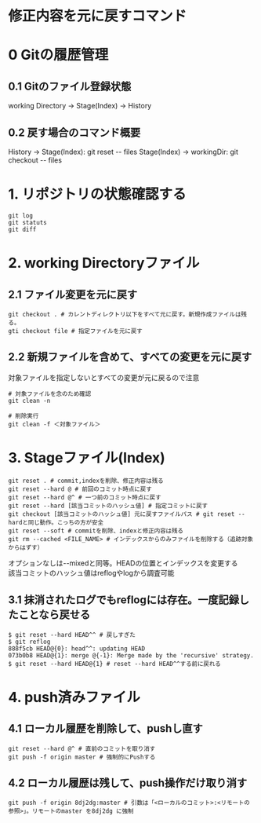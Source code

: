 # 修正内容を元に戻すコマンド

# 0 Gitの履歴管理

## 0.1 Gitのファイル登録状態
working Directory → Stage(Index) → History

## 0.2 戻す場合のコマンド概要
History → Stage(Index): git reset -- files
Stage(Index) → workingDir: git checkout -- files

#  1. リポジトリの状態確認する
```git
git log
git statuts
git diff
```

# 2. working Directoryファイル

## 2.1 ファイル変更を元に戻す
```git
git checkout . # カレントディレクトリ以下をすべて元に戻す。新規作成ファイルは残る。
gti checkout file # 指定ファイルを元に戻す 
```

## 2.2 新規ファイルを含めて、すべての変更を元に戻す
対象ファイルを指定しないとすべての変更が元に戻るので注意
```git
# 対象ファイルを念のため確認
git clean -n

# 削除実行
git clean -f ＜対象ファイル＞
```

# 3. Stageファイル(Index)
```git
git reset . # commit,indexを削除、修正内容は残る
git reset --hard @ # 前回のコミット時点に戻す
git reset --hard @^ # 一つ前のコミット時点に戻す
git reset --hard [該当コミットのハッシュ値] # 指定コミットに戻す
git checkout [該当コミットのハッシュ値] 元に戻すファイルパス # git reset --hardと同じ動作。こっちの方が安全
git reset --soft # commitを削除、indexと修正内容は残る
git rm --cached <FILE_NAME> # インデックスからのみファイルを削除する（追跡対象からはずす）

```
オプションなしは--mixedと同等。HEADの位置とインデックスを変更する  
該当コミットのハッシュ値はreflogやlogから調査可能

## 3.1 抹消されたログでもreflogには存在。一度記録したことなら戻せる
```
$ git reset --hard HEAD^^ # 戻しすぎた
$ git reflog
888f5cb HEAD@{0}: head^^: updating HEAD
073b0b8 HEAD@{1}: merge @{-1}: Merge made by the 'recursive' strategy.
$ git reset --hard HEAD@{1} # reset --hard HEAD^^する前に戻れる
```

# 4. push済みファイル

## 4.1 ローカル履歴を削除して、pushし直す
```
git reset --hard @^ # 直前のコミットを取り消す
git push -f origin master # 強制的にPushする
```

## 4.2 ローカル履歴は残して、push操作だけ取り消す
```
git push -f origin 8dj2dg:master # 引数は「<ローカルのコミット>:<リモートの参照>」。リモートのmaster を8dj2dg に強制
```
